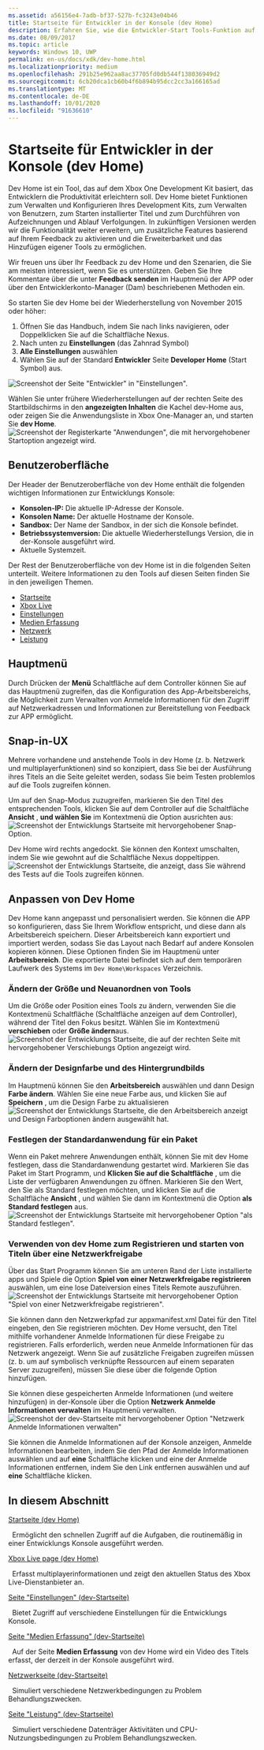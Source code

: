 ```yaml
---
ms.assetid: a56156e4-7adb-bf37-527b-fc3243e04b46
title: Startseite für Entwickler in der Konsole (dev Home)
description: Erfahren Sie, wie die Entwickler-Start Tools-Funktion auf dem Xbox One Console Development Kit die Entwickler Produktivität unterstützt.
ms.date: 08/09/2017
ms.topic: article
keywords: Windows 10, UWP
permalink: en-us/docs/xdk/dev-home.html
ms.localizationpriority: medium
ms.openlocfilehash: 291b25e962aa8ac37705fd0db544f138036949d2
ms.sourcegitcommit: 6cb20dca1cb60b4f6b894b95dcc2cc3a166165ad
ms.translationtype: MT
ms.contentlocale: de-DE
ms.lasthandoff: 10/01/2020
ms.locfileid: "91636610"
---
```

# <a name="developer-home-on-the-console-dev-home"></a>Startseite für Entwickler in der Konsole (dev Home)
   
  
Dev Home ist ein Tool, das auf dem Xbox One Development Kit basiert, das Entwicklern die Produktivität erleichtern soll. Dev Home bietet Funktionen zum Verwalten und Konfigurieren Ihres Development Kits, zum Verwalten von Benutzern, zum Starten installierter Titel und zum Durchführen von Aufzeichnungen und Ablauf Verfolgungen. In zukünftigen Versionen werden wir die Funktionalität weiter erweitern, um zusätzliche Features basierend auf Ihrem Feedback zu aktivieren und die Erweiterbarkeit und das Hinzufügen eigener Tools zu ermöglichen.   
   
  
Wir freuen uns über Ihr Feedback zu dev Home und den Szenarien, die Sie am meisten interessiert, wenn Sie es unterstützen. Geben Sie Ihre Kommentare über die unter **Feedback senden** im Hauptmenü der APP oder über den Entwicklerkonto-Manager (Dam) beschriebenen Methoden ein.   
   
  
So starten Sie dev Home bei der Wiederherstellung von November 2015 oder höher:  
 
   1. Öffnen Sie das Handbuch, indem Sie nach links navigieren, oder Doppelklicken Sie auf die Schaltfläche Nexus.  
   1. Nach unten zu **Einstellungen** (das Zahnrad Symbol)   
   1. **Alle Einstellungen** auswählen  
   1. Wählen Sie auf der Standard **Entwickler** Seite **Developer Home** (Start Symbol) aus.   

 ![Screenshot der Seite "Entwickler" in "Einstellungen".](images/dev_home_icons.png)   
  
Wählen Sie unter frühere Wiederherstellungen auf der rechten Seite des Startbildschirms in den **angezeigten Inhalten** die Kachel dev-Home aus, oder zeigen Sie die Anwendungsliste in Xbox One-Manager an, und starten Sie **dev Home**.   
 ![Screenshot der Registerkarte "Anwendungen", die mit hervorgehobener Startoption angezeigt wird.](images/dev_home_1.png) 
<a id="ID4EBC"></a>

   

## <a name="user-interface"></a>Benutzeroberfläche  
   
  
Der Header der Benutzeroberfläche von dev Home enthält die folgenden wichtigen Informationen zur Entwicklungs Konsole:   
 
   *  **Konsolen-IP:** Die aktuelle IP-Adresse der Konsole.   
   *  **Konsolen Name:** Der aktuelle Hostname der Konsole.  
   *  **Sandbox:** Der Name der Sandbox, in der sich die Konsole befindet.  
   *  **Betriebssystemversion:** Die aktuelle Wiederherstellungs Version, die in der-Konsole ausgeführt wird.
   *  Aktuelle Systemzeit.   

   
  
Der Rest der Benutzeroberfläche von dev Home ist in die folgenden Seiten unterteilt. Weitere Informationen zu den Tools auf diesen Seiten finden Sie in den jeweiligen Themen.   
 
   *  [Startseite](devhome-home.md)  
   *  [Xbox Live](devhome-live.md)  
   *  [Einstellungen](devhome-settings.md)  
   *  [Medien Erfassung](devhome-capture.md)  
   *  [Netzwerk](devhome-networking.md)  
   *  [Leistung](devhome-performance.md)  

  
<a id="ID4EKE"></a>

   

## <a name="main-menu"></a>Hauptmenü  
   
  
Durch Drücken der **Menü** Schaltfläche auf dem Controller können Sie auf das Hauptmenü zugreifen, das die Konfiguration des App-Arbeitsbereichs, die Möglichkeit zum Verwalten von Anmelde Informationen für den Zugriff auf Netzwerkadressen und Informationen zur Bereitstellung von Feedback zur APP ermöglicht.   
  
<a id="ID4EUE"></a>

   

## <a name="snap-mode-ux"></a>Snap-in-UX  
   
  
Mehrere vorhandene und anstehende Tools in dev Home (z. b. Netzwerk und multiplayerfunktionen) sind so konzipiert, dass Sie bei der Ausführung ihres Titels an die Seite geleitet werden, sodass Sie beim Testen problemlos auf die Tools zugreifen können.   
   
  
Um auf den Snap-Modus zuzugreifen, markieren Sie den Titel des entsprechenden Tools, klicken Sie auf dem Controller auf die Schaltfläche **Ansicht** , **und wählen Sie** im Kontextmenü die Option ausrichten aus:  
 ![Screenshot der Entwicklungs Startseite mit hervorgehobener Snap-Option.](images/dev_home_4.png)   
  
Dev Home wird rechts angedockt. Sie können den Kontext umschalten, indem Sie wie gewohnt auf die Schaltfläche Nexus doppeltippen.  
 ![Screenshot der Entwicklungs Startseite, die anzeigt, dass Sie während des Tests auf die Tools zugreifen können.](images/dev_home_5.png)  
<a id="ID4EKF"></a>

   

## <a name="customizing-dev-home"></a>Anpassen von Dev Home  
   
  
Dev Home kann angepasst und personalisiert werden. Sie können die APP so konfigurieren, dass Sie Ihrem Workflow entspricht, und diese dann als Arbeitsbereich speichern. Dieser Arbeitsbereich kann exportiert und importiert werden, sodass Sie das Layout nach Bedarf auf andere Konsolen kopieren können. Diese Optionen finden Sie im Hauptmenü unter **Arbeitsbereich**. Die exportierte Datei befindet sich auf dem temporären Laufwerk des Systems im `Dev Home\Workspaces` Verzeichnis.   
 
<a id="ID4EVF"></a>

   

### <a name="resizing-and-reordering-tools"></a>Ändern der Größe und Neuanordnen von Tools  
   
  
Um die Größe oder Position eines Tools zu ändern, verwenden Sie die Kontextmenü Schaltfläche (Schaltfläche anzeigen auf dem Controller), während der Titel den Fokus besitzt. Wählen Sie im Kontextmenü **verschieben** oder **Größe ändern**aus.   
 ![Screenshot der Entwicklungs Startseite, die auf der rechten Seite mit hervorgehobener Verschiebungs Option angezeigt wird.](images/dev_home_6.png)  
<a id="ID4EEG"></a>

   

### <a name="changing-theme-color-and-background-image"></a>Ändern der Designfarbe und des Hintergrundbilds  
   
  
Im Hauptmenü können Sie den **Arbeitsbereich** auswählen und dann Design **Farbe ändern**. Wählen Sie eine neue Farbe aus, und klicken Sie auf **Speichern** , um die Design Farbe zu aktualisieren   
 ![Screenshot der Entwicklungs Startseite, die den Arbeitsbereich anzeigt und Design Farboptionen ändern ausgewählt hat.](images/dev_home_7.png)  
<a id="ID4EVG"></a>

   

### <a name="setting-the-default-application-for-a-package"></a>Festlegen der Standardanwendung für ein Paket  
   
  
Wenn ein Paket mehrere Anwendungen enthält, können Sie mit dev Home festlegen, dass die Standardanwendung gestartet wird. Markieren Sie das Paket im Start Programm, und **Klicken Sie auf die Schaltfläche** , um die Liste der verfügbaren Anwendungen zu öffnen. Markieren Sie den Wert, den Sie als Standard festlegen möchten, und klicken Sie auf die Schaltfläche **Ansicht** , und wählen Sie dann im Kontextmenü die Option **als Standard festlegen** aus.   
 ![Screenshot der Entwicklungs Startseite mit hervorgehobener Option "als Standard festlegen".](images/dev_home_setdefault.png)  
<a id="ID4EGH"></a>

   

### <a name="using-dev-home-to-register-and-launch-titles-from-a-network-share"></a>Verwenden von dev Home zum Registrieren und starten von Titeln über eine Netzwerkfreigabe  
   
  
Über das Start Programm können Sie am unteren Rand der Liste installierte apps und Spiele die Option **Spiel von einer Netzwerkfreigabe registrieren** auswählen, um eine lose Dateiversion eines Titels Remote auszuführen.   
 ![Screenshot der Entwicklungs Startseite mit hervorgehobener Option "Spiel von einer Netzwerkfreigabe registrieren".](images/dev_home_8.png)   
  
Sie können dann den Netzwerkpfad zur appxmanifest.xml Datei für den Titel eingeben, den Sie registrieren möchten. Dev Home versucht, den Titel mithilfe vorhandener Anmelde Informationen für diese Freigabe zu registrieren. Falls erforderlich, werden neue Anmelde Informationen für das Netzwerk angezeigt. Wenn Sie auf zusätzliche Freigaben zugreifen müssen (z. b. um auf symbolisch verknüpfte Ressourcen auf einem separaten Server zuzugreifen), müssen Sie diese über die folgende Option hinzufügen.   
   
  
Sie können diese gespeicherten Anmelde Informationen (und weitere hinzufügen) in der-Konsole über die Option **Netzwerk Anmelde Informationen verwalten** im Hauptmenü verwalten.   
 ![Screenshot der dev-Startseite mit hervorgehobener Option "Netzwerk Anmelde Informationen verwalten"](images/dev_home_9.png)   
  
Sie können die Anmelde Informationen auf der Konsole anzeigen, Anmelde Informationen bearbeiten, indem Sie den Pfad der Anmelde Informationen auswählen und auf **eine** Schaltfläche klicken und eine der Anmelde Informationen entfernen, indem Sie den Link entfernen auswählen und auf **eine** Schaltfläche klicken.   
   
<a id="ID4EGAAC"></a>

   

## <a name="in-this-section"></a>In diesem Abschnitt  
  
[Startseite (dev Home)](devhome-home.md)  


&nbsp;&nbsp;Ermöglicht den schnellen Zugriff auf die Aufgaben, die routinemäßig in einer Entwicklungs Konsole ausgeführt werden. 
  
  
[Xbox Live page (dev Home)](devhome-live.md)  


&nbsp;&nbsp;Erfasst multiplayerinformationen und zeigt den aktuellen Status des Xbox Live-Dienstanbieter an. 
  
  
[Seite "Einstellungen" (dev-Startseite)](devhome-settings.md)  


&nbsp;&nbsp;Bietet Zugriff auf verschiedene Einstellungen für die Entwicklungs Konsole. 
  
  
[Seite "Medien Erfassung" (dev-Startseite)](devhome-capture.md)  


&nbsp;&nbsp;Auf der Seite **Medien Erfassung** von dev Home wird ein Video des Titels erfasst, der derzeit in der Konsole ausgeführt wird. 
  
  
[Netzwerkseite (dev-Startseite)](devhome-networking.md)  


&nbsp;&nbsp;Simuliert verschiedene Netzwerkbedingungen zu Problem Behandlungszwecken. 
  
  
[Seite "Leistung" (dev-Startseite)](devhome-performance.md)  


&nbsp;&nbsp;Simuliert verschiedene Datenträger Aktivitäten und CPU-Nutzungsbedingungen zu Problem Behandlungszwecken. 
 